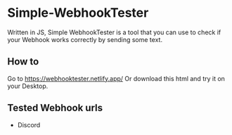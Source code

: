 # Simple-WebhookTester
Written in JS, Simple WebhookTester is a tool that you can use to check if your Webhook works correctly by sending some text.

## How to

Go to https://webhooktester.netlify.app/
Or download this html and try it on your Desktop.


## Tested Webhook urls
- Discord
